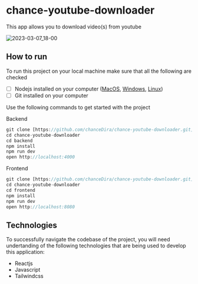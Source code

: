 # chance-youtube-downloader
This app allows you to download video(s) from youtube

![2023-03-07_18-00](https://user-images.githubusercontent.com/67952319/223479814-36c3ebce-858e-42de-aad2-923f51d368f4.png)

## How to run

To run this project on your local machine make sure that all the following are checked

- [ ] Nodejs installed on your computer ([MacOS](https://nodejs.org/en/download/), [Windows](https://nodejs.org/en/download/), [Linux](https://nodejs.org/en/download/))
- [ ] Git installed on your computer

Use the following commands to get started with the project

Backend
```js
git clone [https://github.com/chanceDira/chance-youtube-downloader.git](https://github.com/ACRZeuss/youtube-downloader-by-acrzeuss.git)
cd chance-youtube-downloader
cd backend
npm install
npm run dev
open http://localhost:4000
```

Frontend
```js
git clone [https://github.com/chanceDira/chance-youtube-downloader.git](https://github.com/ACRZeuss/youtube-downloader-by-acrzeuss.git)
cd chance-youtube-downloader
cd frontend
npm install
npm run dev
open http://localhost:8080
```

## Technologies

To successfully navigate the codebase of the project, you will need undertanding of the following technologies that are being used to develop this application:

- Reactjs
- Javascript
- Tailwindcss
